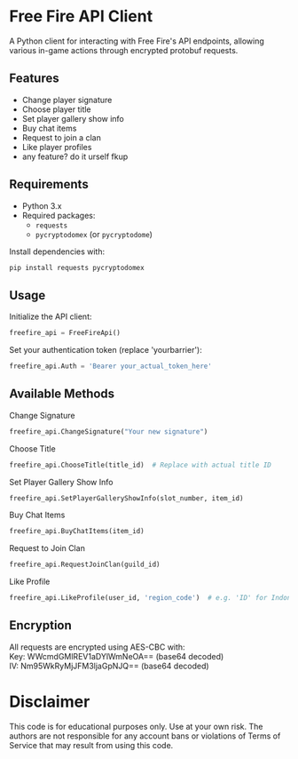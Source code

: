 # Free Fire API Client

A Python client for interacting with Free Fire's API endpoints, allowing various in-game actions through encrypted protobuf requests.

## Features

- Change player signature
- Choose player title
- Set player gallery show info
- Buy chat items
- Request to join a clan
- Like player profiles
- any feature? do it urself fkup

## Requirements

- Python 3.x
- Required packages:
  - `requests`
  - `pycryptodomex` (or `pycryptodome`)

Install dependencies with:
```bash
pip install requests pycryptodomex
```

## Usage

Initialize the API client:
```python
freefire_api = FreeFireApi()
```
Set your authentication token (replace 'yourbarrier'):
```python
freefire_api.Auth = 'Bearer your_actual_token_here'
```

## Available Methods
Change Signature
```python
freefire_api.ChangeSignature("Your new signature")
```
Choose Title
```python
freefire_api.ChooseTitle(title_id)  # Replace with actual title ID
```
Set Player Gallery Show Info
```python
freefire_api.SetPlayerGalleryShowInfo(slot_number, item_id)
```
Buy Chat Items
```python
freefire_api.BuyChatItems(item_id)
```
Request to Join Clan
```python
freefire_api.RequestJoinClan(guild_id)
```
Like Profile
```python
freefire_api.LikeProfile(user_id, 'region_code')  # e.g. 'ID' for Indonesia
```

## Encryption
All requests are encrypted using AES-CBC with:<br>
Key: WWcmdGMlREV1aDYlWmNeOA== (base64 decoded)<br>
IV: Nm95WkRyMjJFM3ljaGpNJQ== (base64 decoded)

# Disclaimer
This code is for educational purposes only. Use at your own risk. The authors are not responsible for any account bans or violations of Terms of Service that may result from using this code.

